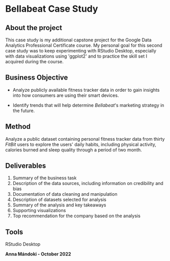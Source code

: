 # Bellabeat Case Study

## About the project

This case study is my additional capstone project for the Google Data Analytics Professional Certificate course. My personal goal for this second case study was to keep experimenting with RStudio Desktop, especially with data visualizations using 'ggplot2' and to practice the skill set I acquired during the course.

## Business Objective

* Analyze publicly available fitness tracker data in order to gain insights into how consumers are using their smart devices. 

* Identify trends that will help determine *Bellabeat*'s marketing strategy in the future.

## Method

Analyze a public dataset containing personal fitness tracker data from thirty *FitBit* users to explore the users' daily habits, including physical activity, calories burned and sleep quality through a period of two month.

## Deliverables

1. Summary of the business task
2. Description of the data sources, including information on credibility and bias
3. Documentation of data cleaning and manipulation
4. Description of datasets selected for analysis
5. Summary of the analysis and key takeaways
6. Supporting visualizations
7. Top recommendation for the company based on the analysis

## Tools

RStudio Desktop

**Anna Mándoki - October 2022**